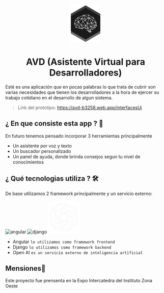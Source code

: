 <div align="center">
  <img src="https://github.com/Uciel89/AVD/blob/main/img/logo_avd.png" alt="Room Chat" style="width: 100px"/>
  <h1 align="center">AVD (Asistente Virtual para Desarrolladores)</h1>
</div>

Esté es una aplicación que en pocas palabras lo que trata de cubrir son varias necesidades que tienen los desarrolladores a la hora de ejercer su trabajo cotidiano en el desarrollo de algun sistema.

> Link del prototipo: https://avd-b3258.web.app/interfacesUi

## ¿ En que consiste esta app ? 🧐
En futuro tenemos pensado incorporar 3 herramientas principalmente
- Un asistente por voz y texto
- Un buscador personalizado
- Un panel de ayuda, donde brinda consejos segun tu nivel de conocimientos

## ¿ Qué tecnologias utiliza ? 🛠️
De base utilizamos 2 framework principalmente y un servicio externo: 

![angular](https://img.icons8.com/color/96/000000/angularjs.png)
![django](https://img.icons8.com/color/96/000000/django.png)
<img style="width: 100px" src="https://github.com/Uciel89/AVD/blob/main/img/openai_logo.png"></img>

- Angular `lo utilizamos como framework frontend`
- Django `lo utilizamos como framework backend`
- Open AI `es un servicio externo de inteligencia artificial`

## Mensiones📖
Este proyecto fue prensenta en la Expo Intercatedra del Instituto Zona Oeste

